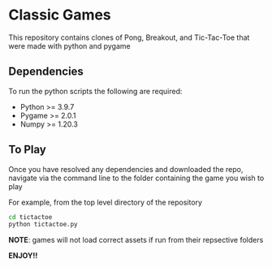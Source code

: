 # Classic Games

This repository contains clones of Pong, Breakout, and Tic-Tac-Toe that were made with python and pygame

## Dependencies
To run the python scripts the following are required:
- Python >= 3.9.7 
- Pygame >= 2.0.1 
- Numpy >= 1.20.3


## To Play
Once you have resolved any dependencies and downloaded the repo, navigate via the command line to the folder containing the game you wish to play 

For example, from the top level directory of the repository

```bash
cd tictactoe
python tictactoe.py
```

__NOTE__: games will not load correct assets if run from their repsective folders

__ENJOY!!__
